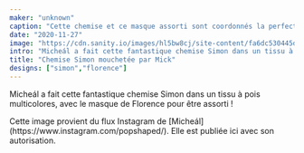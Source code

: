 ```yaml
---
maker: "unknown"
caption: "Cette chemise et ce masque assorti sont coordonnés la perfection"
date: "2020-11-27"
image: "https://cdn.sanity.io/images/hl5bw8cj/site-content/fa6dc530445d2457e8b91320af38c4ef8389a369-750x750.jpg"
intro: "Micheál a fait cette fantastique chemise Simon dans un tissu à pois multicolores, avec le masque de Florence pour être assorti !"
title: "Chemise Simon mouchetée par Mick"
designs: ["simon","florence"]
---
```



Micheál a fait cette fantastique chemise Simon dans un tissu à pois multicolores, avec le masque de Florence pour être assorti !

<Note>
Cette image provient du flux Instagram de [Micheál](https://www.instagram.com/popshaped/). Elle est publiée ici avec son autorisation.
</Note>

